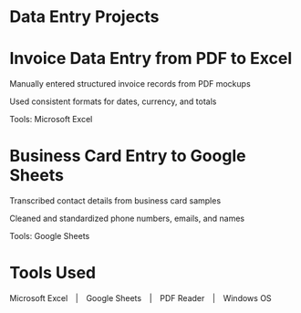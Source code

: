 
# Data Entry Projects
# Invoice Data Entry from PDF to Excel

Manually entered structured invoice records from PDF mockups

Used consistent formats for dates, currency, and totals

Tools: Microsoft Excel

# Business Card Entry to Google Sheets

Transcribed contact details from business card samples

Cleaned and standardized phone numbers, emails, and names

Tools: Google Sheets

# Tools Used
Microsoft Excel | Google Sheets | PDF Reader | Windows OS
